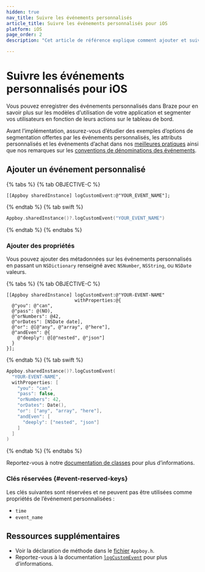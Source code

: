 ```yaml
---
hidden: true
nav_title: Suivre les événements personnalisés
article_title: Suivre les événements personnalisés pour iOS
platform: iOS
page_order: 2
description: "Cet article de référence explique comment ajouter et suivre des événements personnalisés pour votre application iOS."

---
```


# Suivre les événements personnalisés pour iOS

Vous pouvez enregistrer des événements personnalisés dans Braze pour en savoir plus sur les modèles d’utilisation de votre application et segmenter vos utilisateurs en fonction de leurs actions sur le tableau de bord.

Avant l’implémentation, assurez-vous d’étudier des exemples d’options de segmentation offertes par les événements personnalisés, les attributs personnalisés et les événements d’achat dans nos [meilleures pratiques][0] ainsi que nos remarques sur les [conventions de dénominations des événements]({{site.baseurl}}/user_guide/data_and_analytics/custom_data/event_naming_conventions/).

## Ajouter un événement personnalisé

{% tabs %}
{% tab OBJECTIVE-C %}

```objc
[[Appboy sharedInstance] logCustomEvent:@"YOUR_EVENT_NAME"];
```

{% endtab %}
{% tab swift %}

```swift
Appboy.sharedInstance()?.logCustomEvent("YOUR_EVENT_NAME")
```

{% endtab %}
{% endtabs %}

### Ajouter des propriétés

Vous pouvez ajouter des métadonnées sur les événements personnalisés en passant un `NSDictionary` renseigné avec `NSNumber`, `NSString`, ou `NSDate` valeurs.

{% tabs %}
{% tab OBJECTIVE-C %}

```objc
[[Appboy sharedInstance] logCustomEvent:@"YOUR-EVENT-NAME"
                         withProperties:@{
  @"you": @"can",
  @"pass": @(NO),
  @"orNumbers": @42,
  @"orDates": [NSDate date],
  @"or": @[@"any", @"array", @"here"],
  @"andEven": @{
    @"deeply": @[@"nested", @"json"]
  }
}];
```

{% endtab %}
{% tab swift %}

```swift
Appboy.sharedInstance()?.logCustomEvent(
  "YOUR-EVENT-NAME",
  withProperties: [
    "you": "can",
    "pass": false,
    "orNumbers": 42,
    "orDates": Date(),
    "or": ["any", "array", "here"],
    "andEven": [
      "deeply": ["nested", "json"]
    ]
  ]
)
```

{% endtab %}
{% endtabs %}

Reportez-vous à notre [documentation de classes][4] pour plus d’informations.

### Clés réservées {#event-reserved-keys}

Les clés suivantes sont réservées et ne peuvent pas être utilisées comme propriétés de l’événement personnalisées :

- `time`
- `event_name`

## Ressources supplémentaires

- Voir la déclaration de méthode dans le [fichier][2] `Appboy.h`. 
- Reportez-vous à la documentation [`logCustomEvent`][3] pour plus d’informations.

[0]: {{site.baseurl}}/developer_guide/platform_wide/analytics_overview/#user-data-collection
[2]: https://github.com/Appboy/appboy-ios-sdk/blob/master/AppboyKit/include/Appboy.h
[3]: http://appboy.github.io/appboy-ios-sdk/docs/interface_appboy.html#ad80c39e8c96482a77562a5b1a1d387aa "logcustomevent documentation"
[4]: http://appboy.github.io/appboy-ios-sdk/docs/interface_appboy.html#a4f0051d73d85cb37f63c232248124c79 "logcustomevent:withproperties documentation"
